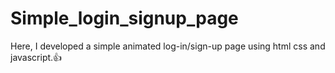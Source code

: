 # Simple_login_signup_page
Here, I developed a simple animated log-in/sign-up page using html css and javascript.👍
